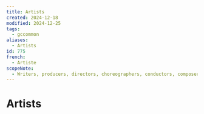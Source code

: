 ```yaml
---
title: Artists
created: 2024-12-18
modified: 2024-12-25
tags:
  - gccommon
aliases:
  - Artists
id: 775
french:
  - Artiste
scopeNote:
  - Writers, producers, directors, choreographers, conductors, composers, arrangers, performers, painters, sculptors, artisans and craftpersons and related occupations who create objects of aesthetic value.
---
```

# Artists
